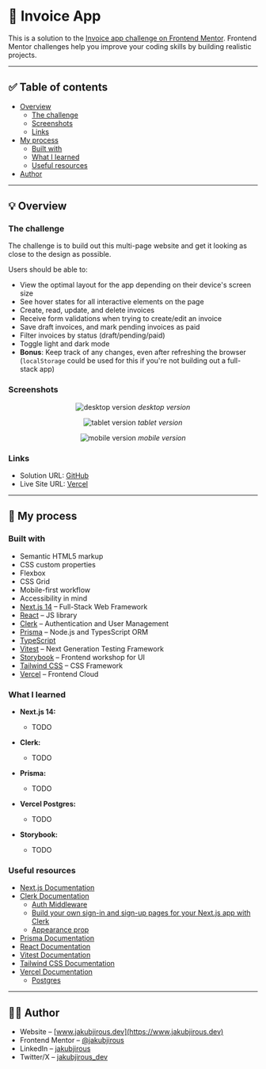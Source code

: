 # 🚀 Invoice App

This is a solution to the [Invoice app challenge on Frontend Mentor](https://www.frontendmentor.io/challenges/invoice-app-i7KaLTQjl). Frontend Mentor challenges help you improve your coding skills by building realistic projects.

---

## ✅ Table of contents

- [Overview](#-overview)
  - [The challenge](#the-challenge)
  - [Screenshots](#screenshots)
  - [Links](#links)
- [My process](#-my-process)
  - [Built with](#built-with)
  - [What I learned](#what-i-learned)
  - [Useful resources](#useful-resources)
- [Author](#-author)

---

## 💡 Overview

### The challenge

The challenge is to build out this multi-page website and get it looking as close to the design as possible.

Users should be able to:

- View the optimal layout for the app depending on their device's screen size
- See hover states for all interactive elements on the page
- Create, read, update, and delete invoices
- Receive form validations when trying to create/edit an invoice
- Save draft invoices, and mark pending invoices as paid
- Filter invoices by status (draft/pending/paid)
- Toggle light and dark mode
- **Bonus**: Keep track of any changes, even after refreshing the browser (`localStorage` could be used for this if you're not building out a full-stack app)

### Screenshots

<p align="center">
  <img src="public/assets/screenshot-desktop.png" alt="desktop version">
  <em>desktop version</em>
</p>

<p align="center">
  <img src="public/assets/screenshot-tablet.png" alt="tablet version">
  <em>tablet version</em>
</p>

<p align="center">
  <img src="public/assets/screenshot-mobile.png" alt="mobile version">
  <em>mobile version</em>
</p>

### Links

- Solution URL: [GitHub](https://github.com/jakubjirous/invoice-app/)
- Live Site URL: [Vercel](https://invoice-app-jakubjirous.vercel.app/)

---

## 🎯 My process

### Built with

- Semantic HTML5 markup
- CSS custom properties
- Flexbox
- CSS Grid
- Mobile-first workflow
- Accessibility in mind
- [Next.js 14](https://nextjs.org/) – Full-Stack Web Framework
- [React](https://reactjs.org/) – JS library
- [Clerk](https://clerk.com/) – Authentication and User Management
- [Prisma](https://www.prisma.io/) – Node.js and TypesScript ORM
- [TypeScript](https://www.typescriptlang.org/)
- [Vitest](https://vitest.dev/) – Next Generation Testing Framework
- [Storybook](https://storybook.js.org/) – Frontend workshop for UI
- [Tailwind CSS](https://tailwindcss.com/) – CSS Framework
- [Vercel](https://vercel.com/) – Frontend Cloud

### What I learned

- **Next.js 14:**

  - TODO

- **Clerk:**

  - TODO

- **Prisma:**

  - TODO

- **Vercel Postgres:**

  - TODO

- **Storybook:**

  - TODO

### Useful resources

- [Next.js Documentation](https://nextjs.org/docs)
- [Clerk Documentation](https://clerk.com/docs)
  - [Auth Middleware](https://clerk.com/docs/references/nextjs/auth-middleware)
  - [Build your own sign-in and sign-up pages for your Next.js app with Clerk](https://clerk.com/docs/references/nextjs/custom-signup-signin-pages)
  - [Appearance prop](https://clerk.com/docs/components/customization/overview)
- [Prisma Documentation](https://www.prisma.io/docs)
- [React Documentation](https://react.dev/learn)
- [Vitest Documentation](https://vitest.dev/guide/)
- [Tailwind CSS Documentation](https://tailwindcss.com/docs/installation)
- [Vercel Documentation](https://vercel.com/docs)
  - [Postgres](https://vercel.com/docs/storage/vercel-postgres)

---

## 👨‍💻 Author

- Website – [www.jakubjirous.dev](https://www.jakubjirous.dev)
- Frontend Mentor – [@jakubjirous](https://www.frontendmentor.io/profile/jakubjirous)
- LinkedIn – [jakubjirous](https://www.linkedin.com/in/jakubjirous/)
- Twitter/X – [jakubjirous_dev](https://twitter.com/jakubjirous_dev)
